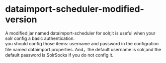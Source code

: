 # dataimport-scheduler-modified-version
A modified jar named dataimport-scheduler for solr,it is useful when your solr config a basic authentication.  
you should config those items: username and password in the configration file named dataimport.properties.
And，the default username is solr,and the default password is SolrSocks if you do not config it.
